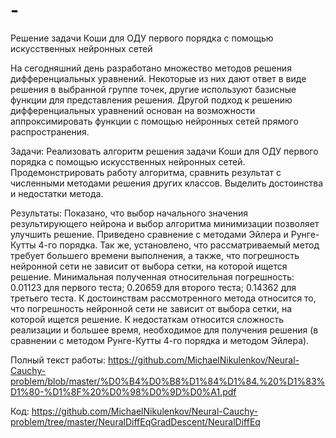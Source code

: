 # -
Решение задачи Коши для ОДУ первого порядка с помощью искусственных нейронных сетей

На сегодняшний день разработано множество методов решения дифференциальных уравнений. Некоторые из них дают ответ в виде решения в выбранной группе точек, 
другие используют базисные функции для представления решения. Другой подход к решению дифференциальных уравнений основан на возможности аппроксимировать функции с 
помощью нейронных сетей прямого распространения.

Задачи:
Реализовать алгоритм решения задачи Коши для ОДУ первого порядка с помощью искусственных нейронных сетей. Продемонстрировать работу алгоритма, сравнить результат 
с численными методами решения других классов. Выделить достоинства и недостатки метода.

Результаты:
Показано, что выбор начального значения
результирующего нейрона и выбор алгоритма минимизации позволяет улучшить решение. Приведено сравнение с методами Эйлера и Рунге-Кутты 4-го порядка. Так
же, установлено, что рассматриваемый метод требует большего времени выполнения,
а также, что погрешность нейронной сети не зависит от выбора сетки, на которой
ищется решение. Минимальная полученная относительная погрешность: 0.01123 для
первого теста; 0.20659 для второго теста; 0.14362 для третьего теста.
К достоинствам рассмотренного метода относится то, что погрешность нейронной
сети не зависит от выбора сетки, на которой ищется решение. К недостаткам относится сложность реализации и большее время, необходимое для получения решения
(в сравнении с методом Рунге-Кутты 4-го порядка и методом Эйлера).

Полный текст работы: https://github.com/MichaelNikulenkov/Neural-Cauchy-problem/blob/master/%D0%B4%D0%B8%D1%84%D1%84.%20%D1%83%D1%80-%D1%8F%20%D0%98%D0%9D%D0%A1.pdf

Код:
https://github.com/MichaelNikulenkov/Neural-Cauchy-problem/tree/master/NeuralDiffEqGradDescent/NeuralDiffEq

